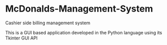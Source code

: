 # McDonalds-Management-System
Cashier side billing management system

This is a GUI based application developed in the Python language using its Tkinter GUI API

